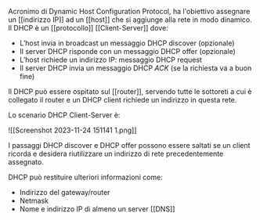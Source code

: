Acronimo di Dynamic Host Configuration Protocol, ha l'obiettivo assegnare un [[indirizzo IP]] ad un [[host]] che si aggiunge alla rete in modo dinamico.
Il DHCP è un [[protocollo]] [[Client-Server]] dove:
- L’host invia in broadcast un messaggio DHCP discover (opzionale)
- Il server DHCP risponde con un messaggio DHCP offer (opzionale)
- L’host richiede un indirizzo IP: messaggio DHCP request
- Il server DHCP invia un messaggio DHCP _ACK_ (se la richiesta va a buon fine)

Il DHCP può essere ospitato sul [[router]], servendo tutte le sottoreti a cui è collegato il router e un DHCP client richiede un indirizzo in questa rete.

Lo scenario DHCP Client-Server è:

![[Screenshot 2023-11-24 151141 1.png]]

I passaggi DHCP discover e DHCP offer possono essere saltati se un client ricorda e desidera riutilizzare un indirizzo di rete precedentemente assegnato.

DHCP può restituire ulteriori informazioni come:
- Indirizzo del gateway/router
- Netmask
- Nome e indirizzo IP di almeno un server [[DNS]]

